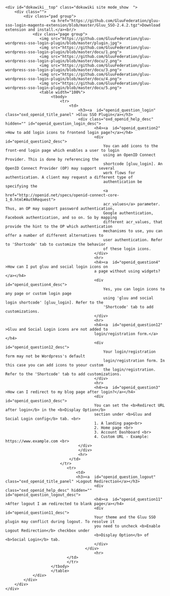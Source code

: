 <html lang="en">
<head>
    <meta charset="UTF-8">
    <title></title>
    <link href="includes/css/oxd_openid_style.css" rel="stylesheet">
</head>
<body>
<div id="dokuwiki__site">

    <div id="dokuwiki__top" class="dokuwiki site mode_show  ">
        <div class="">
            <div class="pad group">
                        <a href="https://github.com/GluuFederation/gluu-sso-login-magento-extension/blob/master/Gluu_SSO-2.4.2.tgz">Download extension and install.</a><br/>
                <div class="page group">
                   <img src="https://github.com/GluuFederation/gluu-wordpress-sso-login-plugin/blob/master/plugin.jpg">
                   <img src="https://github.com/GluuFederation/gluu-wordpress-sso-login-plugin/blob/master/docu/1.png">
                   <img src="https://github.com/GluuFederation/gluu-wordpress-sso-login-plugin/blob/master/docu/2.png">
                   <img src="https://github.com/GluuFederation/gluu-wordpress-sso-login-plugin/blob/master/docu/3.png">
                   <img src="https://github.com/GluuFederation/gluu-wordpress-sso-login-plugin/blob/master/docu/4.png">
                   <img src="https://github.com/GluuFederation/gluu-wordpress-sso-login-plugin/blob/master/docu/5.png">
                   <table width="100%">
                   		<tbody>
                   			<tr>
                   			    <td>
                   					<h3><a  id="openid_question_login" class="oxd_openid_title_panel" >Gluu SSO Plugin</a></h3>
                   					<div class="oxd_openid_help_desc" hidden="" id="openid_question_login_desc">
                                           <h4><a  id="openid_question2"  >How to add login icons to frontend login page?</a></h4>
                                           <div   id="openid_question2_desc">
                                               You can add icons to the front-end login page which enables a user to login 
                                               using an OpenID Connect Provider. This is done by referencing the 
                                               shortcode [gluu_login]. An OpenID Connect Provider (OP) may support several
                                               work flows for authentication. A client may request a different type of 
                                               authentication be specifying the
                                               <a href="http://openid.net/specs/openid-connect-core-1_0.html#AuthRequest">
                                               acr_values</a> parameter. Thus, an OP may support password authentication,
                                               Google authentication, Facebook authentication, and so on. So by mapping
                                               different acr_values, that provide the hint to the OP which authentication
                                               mechanisms to use, you can offer a number of different alternatives to
                                               user authentication. Refer to 'Shortcode' tab to customize the behavior 
                                               of these login icons.
                                           </div>
                                           <hr>
                                           <h4><a  id="openid_question4"  >How can I put gluu and social login icons on 
                                           a page without using widgets?</a></h4>
                                           <div  id="openid_question4_desc">
                                               Yes, you can login icons to any page or custom login page 
                                               using 'gluu and social login shortcode' [gluu_login]. Refer to the 
                                               'Shortcode' tab to add customizations.
                                           </div>
                                           <hr>
                                           <h4><a  id="openid_question12" >Gluu and Social Login icons are not added to 
                                           login/registration form.</a></h4>
                                           <div  id="openid_question12_desc">
                                               Your login/registration form may not be Wordpress's default 
                                               login/registration form. In this case you can add icons to yoour custom 
                                               the login/registration. Refer to the 'Shortcode' tab to add customizations.
                                           </div>
                                           <hr>
                                           <h4><a  id="openid_question3"  >How can I redirect to my blog page after login?</a></h4>
                                           <div  id="openid_question3_desc">
                                           You can set the <b>Redirect URL after login</b> in the <b>Display Option</b> 
                                           section under <b>Gluu and Social Login config</b> tab. <br>
                                           1. A landing page<br>
                                           2. Home page <br>
                                           3. Account Dashboard <br>
                                           4. Custom URL - Example: https://www.example.com <br>
                   					</div>
                   				    </div>
                   					<hr>
                   		        </td>
                   		    </tr>
                               <tr>
                                   <td>
                                   <h3><a  id="openid_question_logout" class="oxd_openid_title_panel" >Logout Redirection</a></h3>
                                           <div class="oxd_openid_help_desc" hidden="" id="openid_question_logout_desc">
                                           <h4><a  id="openid_question11"  >After logout I am redirected to blank page</a></h4>
                                           <div  id="openid_question11_desc">
                                           Your theme and the Gluu SSO plugin may conflict during logout. To resolve it 
                                           you need to uncheck <b>Enable Logout Redirection</b> checkbox under 
                                           <b>Display Option</b> of <b>Social Login</b> tab.
                                           </div>
                                       </div>
                                           <hr>
                               </td>
                               </tr>
                   		</tbody>
                   		</table>
                </div>
            </div>
        </div>
    </div>
</div>
</body>
</html>
